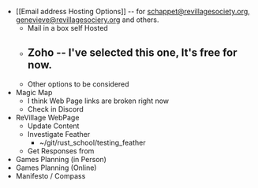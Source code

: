 - [[Email address Hosting Options]] -- for schappet@revillagesociety.org, genevieve@revillagesociery.org and others.
	- Mail in a box self Hosted
	- Zoho -- I've selected this one, It's free for now. 
		- 
	- Other options to be considered
- Magic Map 
	- I think Web Page links are broken right now
	- Check in Discord
- ReVillage WebPage 
	- Update Content
	- Investigate Feather
		- ~/git/rust_school/testing_feather
	- Get Responses from
- Games Planning (in Person)
- Games Planning (Online)
- Manifesto / Compass
